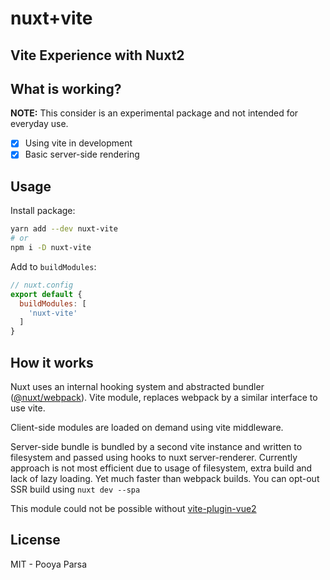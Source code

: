 <p style="text-align: center">
  <h1>nuxt+vite</h1>
  <h2>Vite Experience with Nuxt2</h2>
</p>

## What is working?

**NOTE:** This consider is an experimental package and not intended for everyday use.

- [x] Using vite in development
- [x] Basic server-side rendering

## Usage

Install package:

```sh
yarn add --dev nuxt-vite
# or
npm i -D nuxt-vite
```

Add to `buildModules`:

```js
// nuxt.config
export default {
  buildModules: [
    'nuxt-vite'
  ]
}
```

## How it works

Nuxt uses an internal hooking system and abstracted bundler ([@nuxt/webpack](https://github.com/nuxt/nuxt.js/tree/dev/packages/webpack)).
Vite module, replaces webpack by a similar interface to use vite.

Client-side modules are loaded on demand using vite middleware.

Server-side bundle is bundled by a second vite instance and written to filesystem and passed using hooks to nuxt server-renderer.
Currently approach is not most efficient due to usage of filesystem, extra build and lack of lazy loading.
Yet much faster than webpack builds. You can opt-out SSR build using `nuxt dev --spa`

This module could not be possible without [vite-plugin-vue2](https://github.com/underfin/vite-plugin-vue2)

## License

MIT - Pooya Parsa
